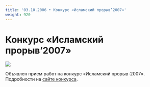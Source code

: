 ```yaml
---
title: '03.10.2006 • Конкурс «Исламский прорыв’2007»'
weight: 920
---
```


# Конкурс «Исламский прорыв’2007» 

![](/img/islpror.jpg)


Объявлен прием работ на конкурс «Исламский прорыв-2007». Подробности на [сайте конкурса](http://konkurs.ws/).